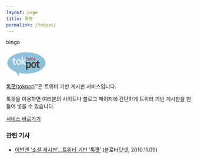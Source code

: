 ```yaml
---
layout: page
title: 톡팟
permalink: /tokpot/
---
```


bingo

![tokpot](/img/sub/tokpot.gif)

[톡팟(tokpot)](http://tokpot.com/)&trade;은 트위터 기반 게시판 서비스입니다.

톡팟을 이용하면 여러분의 사이트나 블로그 페이지에 간단하게 트위터 기반 게시판을 만들어 넣을 수 있습니다.

[서비스 바로가기](http://tokpot.com/)

### 관련 기사 ###

* [이번엔 ‘소셜 게시판’…트위터 기반 ‘톡팟’](http://www.bloter.net/archives/42158) (블로터닷넷, 2010.11.09)

